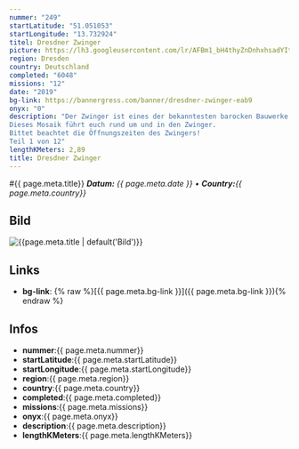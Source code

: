 ```yaml
---
nummer: "249"
startLatitude: "51.051053"
startLongitude: "13.732924"
titel: Dresdner Zwinger
picture: https://lh3.googleusercontent.com/lr/AFBm1_bH4thyZnDnhxhsadYItXjc4samNtL8929GwvJwdDuAUgmdiVrOHnY40E28kbWXt9NXX-9GwEXZWIyIdtqfFwcu5uC22f07cN_d3gSsk60QVW1Rd2rtPJb9_NZA2gop4b9UoJZQm0sjm3qvj7JYRZofFiEabCSPYXxx8IuH7-pCbwtlA7Ohc_4MChoawe4MiFrZfs9Rs2KSlPzMnYEpYYMFNNhIRnjr0iRy2A0bmoWrPrk2kC2sK3go-RQpvcor-b_BgpmM5CI1Wyt5EZhKO4sPRoxbxBxIZQpftAOYyXSE3buRCYAwxr_r6ocsecdPnUDb_xPZAOOCglykY2Gzlq30H3IK11ZvI59aLW6DhWH8wi7fKCyyZEV5MvqWOmfa7eh8mQ4k0JMxMnl18ak3sOZPm6Qom0EWpp04RSxf1fEj3CYbBmWE4PHns_ZP2ypYA8bly8EHkPTCdxnoQ51l-bS-hmyvheey7jPLIFguODSZC6mnJntHTVtbdMj7uqsFSTVces-Yx0xhyB1-Qg6HYw7hyzblgasL7R6P6SNy4qvNU7cFrSy0TlJw-x8pGKlQVnmUUil1UPzHqHJM4vqj2ya-eVaw7MHptldbyODafxa_NUDNa1On9jBpDOfRKo3z_DJ0Z9UPAssLE_H1DoZimmP5Duqig_N8RumX80vu9EIqed3SBoNVAjGWQRtWhrj8ht_AC-DqdhAr8S60Cd3aKLl-2XKwGxp0FIkmtr4hM74apuVHl0CQD_WZKNRZ9MhgHtM561yM9N-bD_Yznj0NZEe_BS3L4pTOu_dVn3fAJJqB0GjNKT_amBoy4U4uqcctZ_Uw_a6wLo_gt8fR04vldSS7HmMhRWk
region: Dresden
country: Deutschland
completed: "6048"
missions: "12"
date: "2019"
bg-link: https://bannergress.com/banner/dresdner-zwinger-eab9
onyx: "0"
description: "Der Zwinger ist eines der bekanntesten barocken Bauwerke in Dresden.
Dieses Mosaik führt euch rund um und in den Zwinger.
Bittet beachtet die Öffnungszeiten des Zwingers!
Teil 1 von 12"
lengthKMeters: 2,89
title: Dresdner Zwinger
---
```


#{{ page.meta.title}}
_**Datum:** {{ page.meta.date }} • **Country:**{{ page.meta.country}}_

## Bild
![{{page.meta.title | default('Bild')}}]({{page.meta.picture}})

## Links
- **bg-link**: {% raw %}[{{ page.meta.bg-link }}]({{ page.meta.bg-link }}){% endraw %}

## Infos
- **nummer**:{{ page.meta.nummer}}
- **startLatitude**:{{ page.meta.startLatitude}}
- **startLongitude**:{{ page.meta.startLongitude}}
- **region**:{{ page.meta.region}}
- **country**:{{ page.meta.country}}
- **completed**:{{ page.meta.completed}}
- **missions**:{{ page.meta.missions}}
- **onyx**:{{ page.meta.onyx}}
- **description**:{{ page.meta.description}}
- **lengthKMeters**:{{ page.meta.lengthKMeters}}

